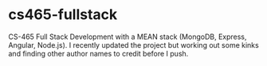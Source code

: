 # cs465-fullstack
CS-465 Full Stack Development with a MEAN stack (MongoDB, Express, Angular, Node.js). I recently updated the project but working out some kinks and finding other author names to credit before I push.
